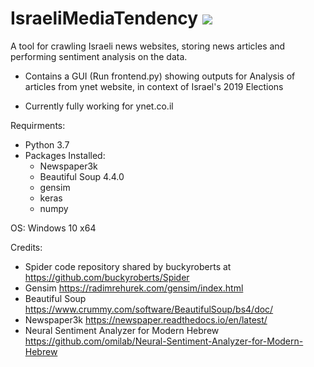 # IsraeliMediaTendency <img src="https://img.icons8.com/ios-glyphs/30/000000/star-of-david.png">

A tool for crawling Israeli news websites, storing news articles and performing sentiment analysis on the data.

- Contains a GUI (Run frontend.py) showing outputs for Analysis of articles from ynet website, in context of Israel's 2019 Elections

* Currently fully working for ynet.co.il

Requirments:
- Python 3.7
- Packages Installed:
  * Newspaper3k
  * Beautiful Soup 4.4.0
  * gensim
  * keras
  * numpy

OS: Windows 10 x64

Credits:
* Spider code repository shared by buckyroberts at https://github.com/buckyroberts/Spider 
* Gensim https://radimrehurek.com/gensim/index.html
* Beautiful Soup https://www.crummy.com/software/BeautifulSoup/bs4/doc/
* Newspaper3k https://newspaper.readthedocs.io/en/latest/
* Neural Sentiment Analyzer for Modern Hebrew https://github.com/omilab/Neural-Sentiment-Analyzer-for-Modern-Hebrew